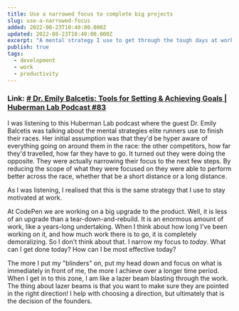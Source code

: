 ```yaml
---
title: Use a narrowed focus to complete big projects
slug: use-a-narrowed-focus
added: 2022-08-23T10:40:00.000Z
updated: 2022-08-23T10:40:00.000Z
excerpt: "A mental strategy I use to get through the tough days at work \U0001F3D4"
publish: true
tags:
  - development
  - work
  - productivity
---
```


### Link: [# Dr. Emily Balcetis: Tools for Setting & Achieving Goals | Huberman Lab Podcast #83](https://youtu.be/7YGZZcXqKxE?t=700)

I was listening to this Huberman Lab podcast where the guest Dr. Emily Balcetis was talking about the mental strategies elite runners use to finish their races. Her initial assumption was that they'd be hyper aware of everything going on around them in the race: the other competitors, how far they'd travelled, how far they have to go. It turned out they were doing the opposite. They were actually narrowing their focus to the next few steps. By reducing the scope of what they were focused on they were able to perform better across the race, whether that be a short distance or a long distance.

As I was listening, I realised that this is the same strategy that I use to stay motivated at work. 

At CodePen we are working on a big upgrade to the product. Well, it is less of an upgrade than a tear-down-and-rebuild. It is an enormous amount of work, like a years-long undertaking. When I think about how long I've been working on it, and how much work there is to go, it is completely demoralizing. So I don't think about that. I narrow my focus to *today*. What can I get done today? How can I be most effective today? 

The more I put my "blinders" on, put my head down and focus on what is immediately in front of me, the more I achieve over a longer time period. When I get in to this zone, I am like a lazer beam blasting through the work. The thing about lazer beams is that you want to make sure they are pointed in the right direction! I help with choosing a direction, but ultimately that is the decision of the founders.
